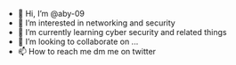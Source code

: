 - 👋 Hi, I’m @aby-09
- 👀 I’m interested in networking and security
- 🌱 I’m currently learning cyber security and related things
- 💞️ I’m looking to collaborate on ...
- 📫 How to reach me dm me on twitter

<!---
aby-09/aby-09 is a ✨ special ✨ repository because its `README.md` (this file) appears on your GitHub profile.
You can click the Preview link to take a look at your changes.
--->
